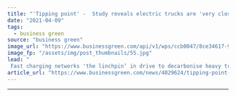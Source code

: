 ```yaml
---
title: "'Tipping point' -  Study reveals electric trucks are 'very close' to challenging diesel vehicles"
date: "2021-04-09"
tags: 
  - business green
source: "business green"
image_url: "https://www.businessgreen.com/api/v1/wps/ccb0047/8ce34617-902a-4ef7-8e15-c2761ff70770/4/DHL-035-185x114.jpg"
image_fp: "/assets/img/post_thumbnails/55.jpg"
lead: "
 Fast charging networks 'the linchpin’ in drive to decarbonise heavy transportation industry, according to study ..."
article_url: "https://www.businessgreen.com/news/4029624/tipping-point-study-reveals-electric-trucks-close-challenging-diesel-vehicles"
---
```


---
